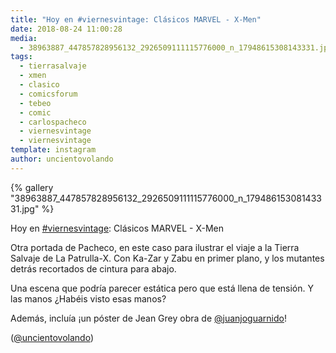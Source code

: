 ```yaml
---
title: "Hoy en #viernesvintage: Clásicos MARVEL - X-Men"
date: 2018-08-24 11:00:28
media: 
  - 38963887_447857828956132_2926509111115776000_n_17948615308143331.jpg
tags: 
  - tierrasalvaje
  - xmen
  - clasico
  - comicsforum
  - tebeo
  - comic
  - carlospacheco
  - viernesvintage
  - viernesvintage
template: instagram
author: uncientovolando
---
```


{% gallery "38963887_447857828956132_2926509111115776000_n_17948615308143331.jpg" %}

Hoy en [#viernesvintage](/tags/viernesvintage): Clásicos MARVEL - X-Men

Otra portada de Pacheco, en este caso para ilustrar el viaje a la Tierra Salvaje de La Patrulla-X. Con Ka-Zar y Zabu en primer plano, y los mutantes detrás recortados de cintura para abajo.

Una escena que podría parecer estática pero que está llena de tensión. Y las manos ¿Habéis visto esas manos?

Además, incluía ¡un póster de Jean Grey obra de [@juanjoguarnido](https://instagram.com/juanjoguarnido)!

([@uncientovolando](https://instagram.com/uncientovolando))
